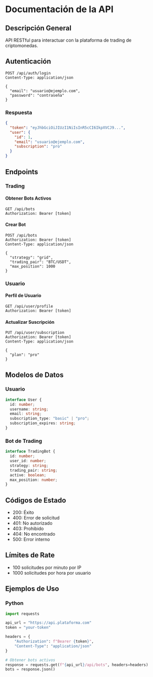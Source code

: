 # Documentación de la API

## Descripción General
API RESTful para interactuar con la plataforma de trading de criptomonedas.

## Autenticación
```http
POST /api/auth/login
Content-Type: application/json

{
  "email": "usuario@ejemplo.com",
  "password": "contraseña"
}
```

### Respuesta
```json
{
  "token": "eyJhbGciOiJIUzI1NiIsInR5cCI6IkpXVCJ9...",
  "user": {
    "id": 1,
    "email": "usuario@ejemplo.com",
    "subscription": "pro"
  }
}
```

## Endpoints

### Trading

#### Obtener Bots Activos
```http
GET /api/bots
Authorization: Bearer [token]
```

#### Crear Bot
```http
POST /api/bots
Authorization: Bearer [token]
Content-Type: application/json

{
  "strategy": "grid",
  "trading_pair": "BTC/USDT",
  "max_position": 1000
}
```

### Usuario

#### Perfil de Usuario
```http
GET /api/user/profile
Authorization: Bearer [token]
```

#### Actualizar Suscripción
```http
PUT /api/user/subscription
Authorization: Bearer [token]
Content-Type: application/json

{
  "plan": "pro"
}
```

## Modelos de Datos

### Usuario
```typescript
interface User {
  id: number;
  username: string;
  email: string;
  subscription_type: "basic" | "pro";
  subscription_expires: string;
}
```

### Bot de Trading
```typescript
interface TradingBot {
  id: number;
  user_id: number;
  strategy: string;
  trading_pair: string;
  active: boolean;
  max_position: number;
}
```

## Códigos de Estado
- 200: Éxito
- 400: Error de solicitud
- 401: No autorizado
- 403: Prohibido
- 404: No encontrado
- 500: Error interno

## Límites de Rate
- 100 solicitudes por minuto por IP
- 1000 solicitudes por hora por usuario

## Ejemplos de Uso

### Python
```python
import requests

api_url = "https://api.plataforma.com"
token = "your-token"

headers = {
    "Authorization": f"Bearer {token}",
    "Content-Type": "application/json"
}

# Obtener bots activos
response = requests.get(f"{api_url}/api/bots", headers=headers)
bots = response.json()
```
